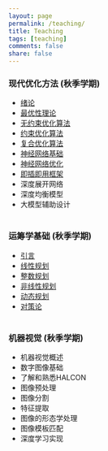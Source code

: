 ```yaml
---
layout: page
permalink: /teaching/
title: Teaching
tags: [teaching]
comments: false
share: false
---
```




### 现代优化方法 (秋季学期)

- <a href="../teaching/现代优化方法/绪论.pdf" class="textlink" target="_blank">绪论 </a> <br>
- <a href="../teaching/现代优化方法/最优化理论.pdf" class="textlink" target="_blank">最优性理论 </a> <br>
- <a href="../teaching/现代优化方法/无约束优化算法.pdf" class="textlink" target="_blank">无约束优化算法 </a> <br>
- <a href="../teaching/现代优化方法/约束优化算法.pdf" class="textlink" target="_blank">约束优化算法 </a> <br>
- <a href="../teaching/现代优化方法/复合优化算法.pdf" class="textlink" target="_blank">复合优化算法 </a> <br>
- <a href="../teaching/现代优化方法/神经网络基础.pdf" class="textlink" target="_blank">神经网络基础 </a> <br>
- <a href="../teaching/现代优化方法/神经网络优化.pdf" class="textlink" target="_blank">神经网络优化 </a>  <br>
- <a href="../teaching/现代优化方法/即插即用框架.pdf" class="textlink" target="_blank">即插即用框架 </a> <br>
- 深度展开网络 <br>
- 深度均衡模型 <br>
- 大模型辅助设计<br><br>




### 运筹学基础 (秋季学期)

- <a href="../teaching/运筹学/引言.pdf" class="textlink" target="_blank">引言 </a> <br>
- <a href="../teaching/运筹学/线性规划.pdf" class="textlink" target="_blank">线性规划  </a> <br>
- <a href="../teaching/运筹学/整数规划.pdf" class="textlink" target="_blank">整数规划 </a> <br>
- <a href="../teaching/运筹学/非线性规划.pdf" class="textlink" target="_blank">非线性规划 </a> <br>
- <a href="../teaching/运筹学/动态规划.pdf" class="textlink" target="_blank">动态规划 </a> <br>
- <a href="../teaching/运筹学/对策论.pdf" class="textlink" target="_blank">对策论 </a> <br><br>


### 机器视觉 (秋季学期)

- 机器视觉概述 <br>
- 数字图像基础 <br>
- 了解和熟悉HALCON <br>
- 图像预处理 <br>
- 图像分割 <br>
- 特征提取 <br>
- 图像的形态学处理 <br>
- 图像模板匹配 <br>
- 深度学习实现 <br>
  
